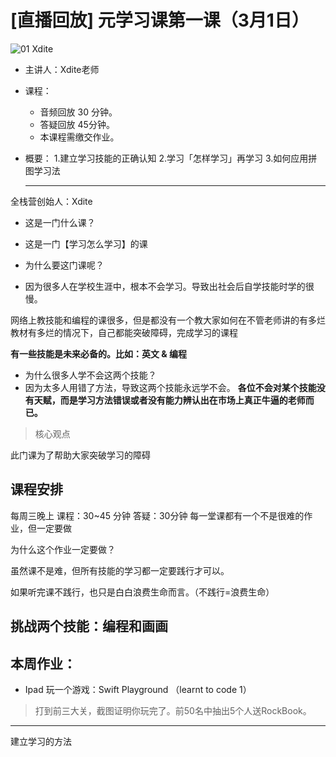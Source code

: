 # [直播回放] 元学习课第一课（3月1日）
![01 Xdite](https://raw.githubusercontent.com/Agnes-CC/QZY.CAMP/master/01%20Xdite.png)
- 主讲人：Xdite老师





- 课程：

  - 音频回放 30 分钟。
  - 答疑回放 45分钟。
  - 本课程需缴交作业。
  
- 概要：
  1.建立学习技能的正确认知
  2.学习「怎样学习」再学习
  3.如何应用拼图学习法
  
  
  ---------
  
 全栈营创始人：Xdite
 - 这是一门什么课？
  - 这是一门【学习怎么学习】的课
 
 - 为什么要这门课呢？
  - 因为很多人在学校生涯中，根本不会学习。导致出社会后自学技能时学的很慢。
  
 网络上教技能和编程的课很多，但是都没有一个教大家如何在不管老师讲的有多烂教材有多烂的情况下，自己都能突破障碍，完成学习的课程
 
 **有一些技能是未来必备的。比如：英文 & 编程**
 - 为什么很多人学不会这两个技能？
  - 因为太多人用错了方法，导致这两个技能永远学不会。
 **各位不会对某个技能没有天赋，而是学习方法错误或者没有能力辨认出在市场上真正牛逼的老师而已。**
 > 核心观点
 
 此门课为了帮助大家突破学习的障碍
 
 ## 课程安排
 
 每周三晚上
 课程：30~45 分钟
 答疑：30分钟
  每一堂课都有一个不是很难的作业，但一定要做
  
  为什么这个作业一定要做？
  
  虽然课不是难，但所有技能的学习都一定要践行才可以。
  
  如果听完课不践行，也只是白白浪费生命而言。（不践行=浪费生命）
  
  ## 挑战两个技能：编程和画画
## 本周作业：
  - Ipad 玩一个游戏：Swift Playground （learnt to code 1）
  > 打到前三大关，截图证明你玩完了。前50名中抽出5个人送RockBook。
  
  
  -------
  建立学习的方法
  
  
